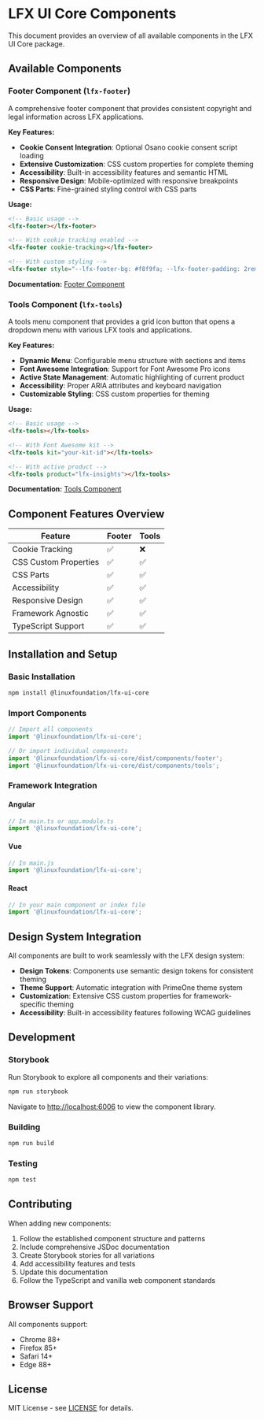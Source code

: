 # LFX UI Core Components

This document provides an overview of all available components in the LFX UI Core package.

## Available Components

### Footer Component (`lfx-footer`)

A comprehensive footer component that provides consistent copyright and legal information across LFX applications.

**Key Features:**

- **Cookie Consent Integration**: Optional Osano cookie consent script loading
- **Extensive Customization**: CSS custom properties for complete theming
- **Accessibility**: Built-in accessibility features and semantic HTML
- **Responsive Design**: Mobile-optimized with responsive breakpoints
- **CSS Parts**: Fine-grained styling control with CSS parts

**Usage:**

```html
<!-- Basic usage -->
<lfx-footer></lfx-footer>

<!-- With cookie tracking enabled -->
<lfx-footer cookie-tracking></lfx-footer>

<!-- With custom styling -->
<lfx-footer style="--lfx-footer-bg: #f8f9fa; --lfx-footer-padding: 2rem;" cookie-tracking></lfx-footer>
```

**Documentation:** [Footer Component](footer.md)

### Tools Component (`lfx-tools`)

A tools menu component that provides a grid icon button that opens a dropdown menu with various LFX tools and applications.

**Key Features:**

- **Dynamic Menu**: Configurable menu structure with sections and items
- **Font Awesome Integration**: Support for Font Awesome Pro icons
- **Active State Management**: Automatic highlighting of current product
- **Accessibility**: Proper ARIA attributes and keyboard navigation
- **Customizable Styling**: CSS custom properties for theming

**Usage:**

```html
<!-- Basic usage -->
<lfx-tools></lfx-tools>

<!-- With Font Awesome kit -->
<lfx-tools kit="your-kit-id"></lfx-tools>

<!-- With active product -->
<lfx-tools product="lfx-insights"></lfx-tools>
```

**Documentation:** [Tools Component](tools.md)

## Component Features Overview

| Feature               | Footer | Tools |
| --------------------- | ------ | ----- |
| Cookie Tracking       | ✅     | ❌    |
| CSS Custom Properties | ✅     | ✅    |
| CSS Parts             | ✅     | ✅    |
| Accessibility         | ✅     | ✅    |
| Responsive Design     | ✅     | ✅    |
| Framework Agnostic    | ✅     | ✅    |
| TypeScript Support    | ✅     | ✅    |

## Installation and Setup

### Basic Installation

```bash
npm install @linuxfoundation/lfx-ui-core
```

### Import Components

```typescript
// Import all components
import '@linuxfoundation/lfx-ui-core';

// Or import individual components
import '@linuxfoundation/lfx-ui-core/dist/components/footer';
import '@linuxfoundation/lfx-ui-core/dist/components/tools';
```

### Framework Integration

#### Angular

```typescript
// In main.ts or app.module.ts
import '@linuxfoundation/lfx-ui-core';
```

#### Vue

```typescript
// In main.js
import '@linuxfoundation/lfx-ui-core';
```

#### React

```typescript
// In your main component or index file
import '@linuxfoundation/lfx-ui-core';
```

## Design System Integration

All components are built to work seamlessly with the LFX design system:

- **Design Tokens**: Components use semantic design tokens for consistent theming
- **Theme Support**: Automatic integration with PrimeOne theme system
- **Customization**: Extensive CSS custom properties for framework-specific theming
- **Accessibility**: Built-in accessibility features following WCAG guidelines

## Development

### Storybook

Run Storybook to explore all components and their variations:

```bash
npm run storybook
```

Navigate to [http://localhost:6006](http://localhost:6006) to view the component library.

### Building

```bash
npm run build
```

### Testing

```bash
npm test
```

## Contributing

When adding new components:

1. Follow the established component structure and patterns
2. Include comprehensive JSDoc documentation
3. Create Storybook stories for all variations
4. Add accessibility features and tests
5. Update this documentation
6. Follow the TypeScript and vanilla web component standards

## Browser Support

All components support:

- Chrome 88+
- Firefox 85+
- Safari 14+
- Edge 88+

## License

MIT License - see [LICENSE](../LICENSE) for details.
